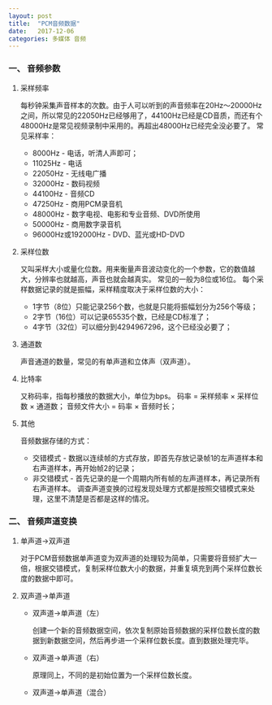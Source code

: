 ```yaml
---
layout: post
title:  "PCM音频数据"
date:   2017-12-06
categories: 多媒体 音频
---
```


### 一、  音频参数
1. 采样频率

    每秒钟采集声音样本的次数。由于人可以听到的声音频率在20Hz～20000Hz之间，所以常见的22050Hz已经够用了，44100Hz已经是CD音质，而还有个48000Hz是常见视频录制中采用的。再超出48000Hz已经完全没必要了。
    常见采样率：
    + 8000Hz - 电话，听清人声即可；
    + 11025Hz - 电话
    + 22050Hz - 无线电广播
    + 32000Hz - 数码视频
    + 44100Hz - 音频CD
    + 47250Hz - 商用PCM录音机
    + 48000Hz -  数字电视、电影和专业音频、DVD所使用
    + 50000Hz - 商用数字录音机
    + 96000Hz或192000Hz - DVD、蓝光或HD-DVD

2.  采样位数

    又叫采样大小或量化位数。用来衡量声音波动变化的一个参数，它的数值越大，分辨率也就越高，声音也就会越真实。
    常见的一般为8位或16位。
    每个采样数据记录的就是振幅，采样精度取决于采样位数的大小：
    + 1字节（8位）只能记录256个数，也就是只能将振幅划分为256个等级；
    + 2字节（16位）可以记录65535个数，已经是CD标准了；
    + 4字节（32位）可以细分到4294967296，这个已经没必要了；

3. 通道数

    声音通道的数量，常见的有单声道和立体声（双声道）。

4. 比特率

    又称码率，指每秒播放的数据大小，单位为bps。
    码率 = 采样频率 × 采样位数 × 通道数；
    音频文件大小 = 码率 × 音频时长；

5. 其他

    音频数据存储的方式：
    + 交错模式 - 数据以连续帧的方式存放，即首先存放记录帧1的左声道样本和右声道样本，再开始帧2的记录；
    + 非交错模式 - 首先记录的是一个周期内所有帧的左声道样本，再记录所有右声道样本。
    调查声道变换的过程发现处理方式都是按照交错模式来处理，这里不清楚是否都是这样的情况。

### 二、 音频声道变换

1. 单声道->双声道

    对于PCM音频数据单声道变为双声道的处理较为简单，只需要将音频扩大一倍，根据交错模式，复制采样位数大小的数据，并重复填充到两个采样位数长度的数据中即可。

2. 双声道->单声道

    + 双声道->单声道（左）

        创建一个新的音频数据空间，依次复制原始音频数据的采样位数长度的数据到新数据空间，然后再步进一个采样位数长度。直到数据处理完毕。

    + 双声道->单声道（右）

        原理同上，不同的是初始位置为一个采样位数长度。

    + 双声道->单声道（混合）

        
